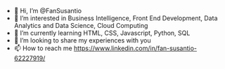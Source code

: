 - 👋 Hi, I’m @FanSusantio
- 👀 I’m interested in Business Intelligence, Front End Development, Data Analytics and Data Science, Cloud Computing
- 🌱 I’m currently learning HTML, CSS, Javascript, Python, SQL
- 💞️ I’m looking to share my experiences with you 
- 📫 How to reach me https://www.linkedin.com/in/fan-susantio-62227919/
